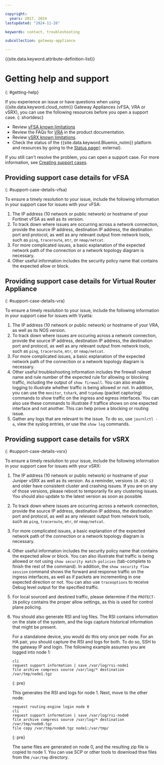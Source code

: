 ```yaml
---

copyright:
  years: 2017, 2024
lastupdated: "2024-11-26"

keywords: contact, troubleshooting

subcollection: gateway-appliance

---
```


{{site.data.keyword.attribute-definition-list}}

# Getting help and support
{: #getting-help}

If you experience an issue or have questions when using {{site.data.keyword.cloud_notm}} Gateway Appliances (vFSA, VRA or vSRX), you can use the following resources before you open a support case.
{: shortdesc}

* Review [vFSA known limitations](/docs/vfsa?topic=vfsa-known-limitations-for-ibm-cloud-vfsa)
* Review the FAQs for [VRA](/docs/gateway-appliance?topic=gateway-appliance-faqs-for-ibm-virtual-router-appliance) in the product documentation.
* Review [vSRX known limitations](/docs/gateway-appliance?topic=gateway-appliance-known-limitations-for-ibm-cloud-juniper-vsrx).
* Check the status of the {{site.data.keyword.Bluemix_notm}} platform and resources by going to the [Status page](https://cloud.ibm.com/status){: external}.

If you still can't resolve the problem, you can open a support case. For more information, see [Creating support cases](/docs/account?topic=account-open-case&interface=ui).

## Providing support case details for vFSA
{: #support-case-details-vfsa}

To ensure a timely resolution to your issue, include the following information in your support case for issues with your vFSA:

1. The IP address (10 network or public network) or hostname of your Fortinet vFSA as well as its version.
1. To track down where issues are occurring across a network connection, provide the source IP address, destination IP address, the destination port and protocol, as well as any relevant output from network tools, such as `ping`, `traceroute`, `mtr`, or `nmap/netcat`. 
1. For more complicated issues, a basic explanation of the expected network path of the connection or a network topology diagram is necessary.
1. Other useful information includes the security policy name that contains the expected allow or block.

## Providing support case details for Virtual Router Appliance
{: #support-case-details-vra}

To ensure a timely resolution to your issue, include the following information in your support case for issues with Vyatta:

1. The IP address (10 network or public network) or hostname of your VRA, as well as its NOS version.
1. To track down where issues are occuring across a network connection, provide the source IP address, destination IP address, the destination port and protocol, as well as any relevant output from network tools, such as `ping`, `traceroute`, `mtr`, or `nmap/netcat`. 
1. For more complicated issues, a basic explanation of the expected network path of the connection or a network topology diagram is necessary.
1. Other useful troubleshooting information includes the firewall ruleset name and rule number of the expected rule for allowing or blocking traffic, including the output of `show firewall`. You can also enable logging to illustrate whether traffic is being allowed or not. In addition, you can use the `monitor`, `tshark`, and `tcpdump` (packet capturing) commands to show traffic on the ingress and egress interfaces. You can also use these commands to illustrate if traffice shows on one expected interface and not another. This can help prove a blocking or routing issue.
1. Gather any logs that are relevant to the issue. To do so, use `journlctl -a`, view the syslog entries, or use the `show log` commands.

## Providing support case details for vSRX
{: #support-case-details-vsrx}

To ensure a timely resolution to your issue, include the following information in your support case for issues with your vSRX:

1. The IP address (10 network or public network) or hostname of your Juniper vSRX as well as its version. As a reminder, versions `19.4R2-S3` and older have consistent cluster and crashing issues. If you are on any of those versions, please reboot to temporarily fix any clustering issues. You should also update to the latest version as soon as possible.
1. To track down where issues are occurring across a network connection, provide the source IP address, destination IP address, the destination port and protocol, as well as any relevant output from network tools, such as `ping`, `traceroute`, `mtr`, or `nmap/netcat`. 
1. For more complicated issues, a basic explanation of the expected network path of the connection or a network topology diagram is necessary.
1. Other useful information includes the security policy name that contains the expected allow or block. You can also illustrate that traffic is being allowed or not using `show security match-policies` (tab-complete to finish the rest of the command). In addition, the `show security flow session` command shows the forward and response traffic on the ingress interfaces, as well as if packets are incrementing in one expected direction or not. You can also use `traceoptions` to receive Debug level output for the specified traffic. 
1. For local sourced and destined traffic, please determine if the `PROTECT-IN` policy contains the proper allow settings, as this is used for control plane policing.
1. You should also generate RSI and log files. The RSI contains information on the state of the system, and the logs capture historical information that might be present.

   For a standalone device, you would do this ony once per node. For an HA pair, you should capture the RSI and logs for both. To do so, SSH to the gateway IP and login. The following example assumes you are logged into node 1:

   ```ssh
   cli
   request support information | save /var/log/rsi-node1
   file archive compress source /var/log/* destination /var/tmp/node1.tgz
   ```
   {: pre}
   
   This generates the RSI and logs for node 1. Next, move to the other node:

   ```ssh
   request routing-engine login node 0
   cli
   request support information | save /var/log/rsi-node0
   file archive compress source /var/log/* destination /var/tmp/node0.tgz
   file copy /var/tmp/node0.tgz node1:/var/tmp/
   ```
   {: pre}
   
   The same files are generated on node 0, and the resulting zip file is copied to node 1. You can use SCP or other tools to download thse files from the `/var/tmp` directory.
